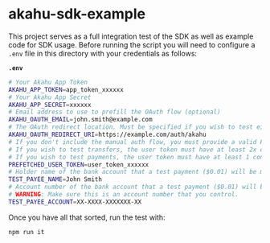 # akahu-sdk-example

This project serves as a full integration test of the SDK as well as example code for SDK usage. Before running the script you will need to configure a `.env` file in this directory with your credentials as follows:

**`.env`**
```sh
# Your Akahu App Token
AKAHU_APP_TOKEN=app_token_xxxxxx
# Your Akahu App Secret
AKAHU_APP_SECRET=xxxxxx
# Email address to use to prefill the OAuth flow (optional)
AKAHU_OAUTH_EMAIL=john.smith@example.com
# The OAuth redirect location. Must be specified if you wish to test either of the auth flows.
AKAHU_OAUTH_REDIRECT_URI=https://example.com/auth/akahu
# If you don't include the manual auth flow, you must provide a valid PREFETCHED_USER_TOKEN instead
# If you wish to test transfers, the user token must have at least 2x connected accounts with the TRANSFER attribute.
# If you wish to test payments, the user token must have at least 1 connected account with the PAYMENT_FROM attribute.
PREFETCHED_USER_TOKEN=user_token_xxxxxx
# Holder name of the bank account that a test payment ($0.01) will be made to
TEST_PAYEE_NAME=John Smith
# Account number of the bank account that a test payment ($0.01) will be made to
# WARNING: Make sure this is an account number that you control.
TEST_PAYEE_ACCOUNT=XX-XXXX-XXXXXXX-XX
```

Once you have all that sorted, run the test with:

```sh
npm run it
```
